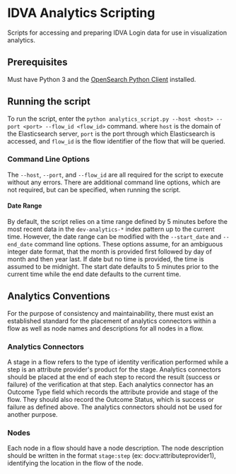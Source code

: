 # IDVA Analytics Scripting

Scripts for accessing and preparing IDVA Login data for use in visualization analytics.

## Prerequisites

Must have Python 3 and the [OpenSearch Python Client](https://opensearch.org/docs/latest/clients/python/)
installed.

## Running the script

To run the script, enter the `python analytics_script.py --host <host> --port <port> --flow_id <flow_id>` command. where `host` is the
domain of the Elasticsearch server, `port` is the port through which Elasticsearch is accessed, and `flow_id` is the flow identifier
of the flow that will be queried.

### Command Line Options

The `--host`, `--port`, and `--flow_id` are all required for the script to execute without any errors. There are additional command
line options, which are not required, but can be specified, when running the script.

#### Date Range

By default, the script relies on a time range defined by 5 minutes before the most recent data in
the `dev-analytics-*` index pattern up to the current time. However, the date range can be modified
with the `--start_date` and `--end_date` command line options. These options assume, for an
ambiguous integer date format, that the month is provided first followed by day of month and then
year last. If date but no time is provided, the time is assumed to be midnight. The start date
defaults to 5 minutes prior to the current time while the end date defaults to the current time.

## Analytics Conventions

For the purpose of consistency and maintainability, there must exist an established standard
for the placement of analytics connectors within a flow as well as node names and descriptions for
all nodes in a flow.

### Analytics Connectors

A stage in a flow refers to the type of identity verification performed while a step is
an attribute provider's product for the stage. Analytics connectors should be placed at
the end of each step to record the result (success or failure) of the verification at
that step. Each analytics connector has an Outcome Type field which records the attribute
provide and stage of the flow. They should also record the Outcome Status, which is
success or failure as defined above. The analytics connectors should not be used for
another purpose.

### Nodes

Each node in a flow should have a node description. The node description should be written in
the format `stage:step` (ex: docv:attributeprovider1), identifying the location in the flow of
the node.
